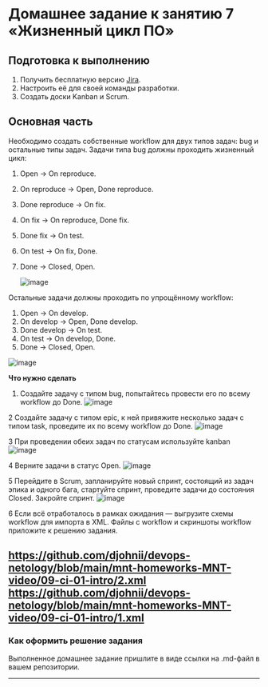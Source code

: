 # Домашнее задание к занятию 7 «Жизненный цикл ПО»

## Подготовка к выполнению

1. Получить бесплатную версию [Jira](https://www.atlassian.com/ru/software/jira/free).
2. Настроить её для своей команды разработки.
3. Создать доски Kanban и Scrum.

## Основная часть

Необходимо создать собственные workflow для двух типов задач: bug и остальные типы задач. Задачи типа bug должны проходить жизненный цикл:

1. Open -> On reproduce.
2. On reproduce -> Open, Done reproduce.
3. Done reproduce -> On fix.
4. On fix -> On reproduce, Done fix.
5. Done fix -> On test.
6. On test -> On fix, Done.
7. Done -> Closed, Open.

   ![image](https://github.com/djohnii/devops-netology/assets/91311426/c6dcd9bf-2f9d-42a1-87da-42a933626d7e)



Остальные задачи должны проходить по упрощённому workflow:

1. Open -> On develop.
2. On develop -> Open, Done develop.
3. Done develop -> On test.
4. On test -> On develop, Done.
5. Done -> Closed, Open.

  ![image](https://github.com/djohnii/devops-netology/assets/91311426/ade4881c-ad9d-470f-a3b8-e62bbb7616cd)



**Что нужно сделать**

1. Создайте задачу с типом bug, попытайтесь провести его по всему workflow до Done.
   ![image](https://github.com/djohnii/devops-netology/assets/91311426/23bc409d-9eea-4b50-91ae-7e86399804fc)
 
2 Создайте задачу с типом epic, к ней привяжите несколько задач с типом task, проведите их по всему workflow до Done.
   ![image](https://github.com/djohnii/devops-netology/assets/91311426/123f85b1-34fe-4abb-bf40-a4865dc4bd95)
 
3 При проведении обеих задач по статусам используйте kanban
   ![image](https://github.com/djohnii/devops-netology/assets/91311426/bb5b9bb7-f26b-419f-87a1-d62edd9e6a7b)
 
4 Верните задачи в статус Open.
   ![image](https://github.com/djohnii/devops-netology/assets/91311426/09f1a8ab-13c5-4992-8ea2-7b820457f0e5)

5 Перейдите в Scrum, запланируйте новый спринт, состоящий из задач эпика и одного бага, стартуйте спринт, проведите задачи до состояния Closed. Закройте спринт.
   ![image](https://github.com/djohnii/devops-netology/assets/91311426/b4b52de4-9411-47c2-8c2d-051a30ff4a53)

6 Если всё отработалось в рамках ожидания — выгрузите схемы workflow для импорта в XML. Файлы с workflow и скриншоты workflow приложите к решению задания.

https://github.com/djohnii/devops-netology/blob/main/mnt-homeworks-MNT-video/09-ci-01-intro/2.xml
https://github.com/djohnii/devops-netology/blob/main/mnt-homeworks-MNT-video/09-ci-01-intro/1.xml
---


### Как оформить решение задания

Выполненное домашнее задание пришлите в виде ссылки на .md-файл в вашем репозитории.

---

